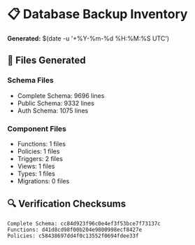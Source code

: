 # 📋 Database Backup Inventory

**Generated:** $(date -u '+%Y-%m-%d %H:%M:%S UTC')

## 📄 Files Generated

### Schema Files
- Complete Schema: 9696 lines
- Public Schema: 9332 lines
- Auth Schema: 1075 lines

### Component Files
- Functions: 1 files
- Policies: 1 files
- Triggers: 2 files
- Views: 1 files
- Types: 1 files
- Migrations: 0 files

## 🔍 Verification Checksums
```
Complete Schema: cc84d923f96c0e4ef3f53bce7f73137c
Functions: d41d8cd98f00b204e9800998ecf8427e
Policies: c58438697dd4f0c13552f0694fdee33f
```

